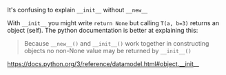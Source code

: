 It's confusing to explain `__init__` without `__new__`

With `__init__` you might write `return None` but calling `T(a, b=3)` returns an object (self). The python documentation is better at explaining this:

> Because `__new__()` and `__init__()` work together in constructing objects no non-None value may be returned by `__init__()`

https://docs.python.org/3/reference/datamodel.html#object.__init__
